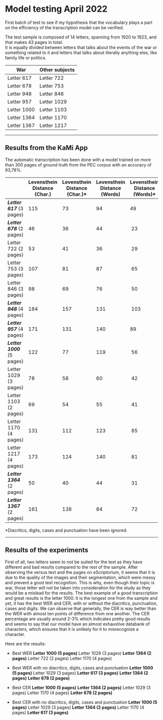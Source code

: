 # Model testing April 2022

First batch of test to see if my hypothesis that the vocabulary plays a part on the efficiency of the transcription model can be verified.

The test sample is composed of 14 letters, spanning from 1920 to 1923, and that makes 43 pages in total.  
It is equally divided between letters that talks about the events of the war or something related to it and letters that talks about literally anything else, like family life or politics.


| War | Other subjects |
|--|--|
| Letter 617 | Letter 722 |
| Letter 678 | Letter 753 |
| Letter 948 | Letter 846 |
| Letter 957 | Letter 1029 |
| Letter 1000 | Letter 1103 |
| Letter 1364 | Letter 1170 |
| Letter 1367 | Letter 1217 |

----------

## Results from the KaMi App

The automatic transcription has been done with a model trained on more than 300 pages of ground truth from the PEC corpus with an accuracy of 93,78%.

|  | Levensthein Distance (Char.) | Levensthein Distance (Char.)* | Levensthein Distance (Words) | Levensthein Distance (Words)* | WER (%) | WER (%)* | CER (%) | CER (%)* | Word Accuracy (%) | Word Accuracy (%)* |
|--|--|--|--|--|--|--|--|--|--|--|
| ***Letter 617*** (3 pages) | 115 | 73 | 94 | 49 | 15,93 | 8,57 | 3,32 | 2,24 | 84,1 | 91,43 |
| ***Letter 678*** (2 pages) | 46 | 36 | 44 | 23 | 17,05 | 9,16 | 2,85 | 2,33 | 82,95 | 90,84 |
| Letter 722 (2 pages) | 53 | 41 | 36 | 29 | 14,06 | 11,65 | 3,41 | 2,75 | 85,94 | 88,35 |
| Letter 753 (3 pages) | 107 | 81 | 87 | 65 | 18,12 | 13,8 | 3,7 | 2,92 | 81,88 | 86,2 |
| Letter 846 (3 pages) | 98 | 69 | 76 | 50 | 15,32 | 10,18 | 3,21 | 2,36 | 84,68 | 89,82 |
| ***Letter 948*** (4 pages) | 184 | 157 | 131 | 103 | 20,5 | 16,35 | 4,76 | 4,23 | 79,5 | 83,65 |
| ***Letter 957*** (4 pages) | 171 | 131 | 140 | 89 | 15,01 | 9,75 | 2,92 | 2,35 | 84,99 | 90,25 |
| ***Letter 1000*** (5 pages) | 122 | 77 | 119 | 56 | 10,24 | 4,93 | 1,74 | 1,16 | 89,76 | 95,07 |
| Letter 1029 (3 pages) | 78 | 58 | 60 | 42 | 11,65 | 8,32 | 2,41 | 1,86 | 88,35 | 91,68 |
| Letter 1103 (2 pages) | 69 | 54 | 55 | 41 | 16,77 | 12,81 | 3,47 | 2,87 | 83,23 | 87,19 |
| Letter 1170 (4 pages) | 131 | 112 | 123 | 85 | 14,32 | 10,04 | 2,44 | 2,19 | 85,69 | 89,97 |
| Letter 1217 (4 pages) | 173 | 124 | 140 | 81 | 15,52 | 9,35 | 3,13 | 2,39 | 84,48 | 90,65 |
| ***Letter 1364*** (2 pages) | 50 | 40 | 44 | 31 | 11,83 | 8,61 | 2,22 | 1,87 | 88,17 | 91,39 |
| ***Letter 1367*** (2 pages) | 161 | 138 | 84 | 72 | 18,97 | 16,67 | 5,97 | 5,39 | 81,04 | 83,33 |

\*Diacritics, digits, cases and punctuation have been ignored.


----------

## Results of the experiments

First of all, two letters seem to not be suited for the test as they have different and bad results compared to the rest of the sample. After observing the versus text and the pages on eScriptorium, it seems that it is due to the quality of the images and their segmentation, which were messy and prevent a good text recognition. This is why, even though their topic is war, those letter will not be taken into consideration for the study as they would be a mislead for the results.
The best example of a good transcription and great results is the letter 1000. It is the longest one from the sample and yet, it has the best WER and CER, with or without the diacritics, punctuation, cases and digits.
We can observe that generally, the CER is way better than the WER with almost ten points of difference from one another. The CER percentage are usually around 2-3% which indicates pretty good results and seems to say that our model have an almost exhaustive databank of characters, which ensures that it is unlikely for it to misrecognize a character.

Here are the results:
- Best WER
**Letter 1000 (5 pages)**
Letter 1029 (3 pages)
**Letter 1364 (2 pages)**
Letter 722 (2 pages)
Letter 1170 (4 pages)

- Best WER with no diacritics, digits, cases and punctuation
**Letter 1000 (5 pages)**
Letter 1029 (3 pages)
**Letter 617 (3 pages)**
**Letter 1364 (2 pages)**
**Letter 678 (2 pages)**

- Best CER
**Letter 1000 (5 pages)**
**Letter 1364 (2 pages)**
Letter 1029 (3 pages)
Letter 1170 (4 pages)
**Letter 678 (2 pages)**

- Best CER with no diacritics, digits, cases and punctuation
**Letter 1000 (5 pages)**
Letter 1029 (3 pages)
**Letter 1364 (2 pages)**
Letter 1170 (4 pages)
**Letter 617 (3 pages)**

